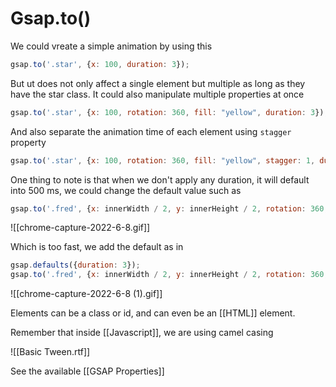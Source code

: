 # Gsap.to()
We could vreate a simple animation by using this
```js
gsap.to('.star', {x: 100, duration: 3});
```

But ut does not only affect a single element but multiple as long as they have the star class. 
It could also manipulate multiple properties at once
```js
gsap.to('.star', {x: 100, rotation: 360, fill: "yellow", duration: 3});
```

And also separate the animation time of each element using `stagger` property
```js
gsap.to('.star', {x: 100, rotation: 360, fill: "yellow", stagger: 1, duration: 3});
```

One thing to note is that when we don't apply any duration, it will default into 500 ms, we could change the default value such as
```js
gsap.to('.fred', {x: innerWidth / 2, y: innerHeight / 2, rotation: 360, scale: 3})
```
![[chrome-capture-2022-6-8.gif]]

Which is too fast, we add the default as in
```js
gsap.defaults({duration: 3});
gsap.to('.fred', {x: innerWidth / 2, y: innerHeight / 2, rotation: 360, scale: 3})
```
![[chrome-capture-2022-6-8 (1).gif]]

Elements can be a class or id, and can even be an [[HTML]] element. 

Remember that inside [[Javascript]], we are using camel casing

![[Basic Tween.rtf]]

See the available [[GSAP Properties]] 